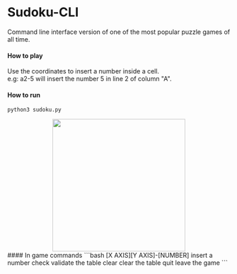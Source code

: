 # Sudoku-CLI
Command line interface version of one of the most popular puzzle games of all time.

#### How to play
Use the coordinates to insert a number inside a cell.   
e.g: a2-5 will insert the number 5 in line 2 of column "A".

#### How to run
```
python3 sudoku.py
```

<div align="center">
  <img src="https://media.giphy.com/media/aDKPBSnXy0FoSC8wDl/giphy.gif" width="300" height="300" />
</div>
#### In game commands
```bash
[X AXIS][Y AXIS]-[NUMBER]       insert a number
check                           validate the table
clear                           clear the table
quit                            leave the game
```





